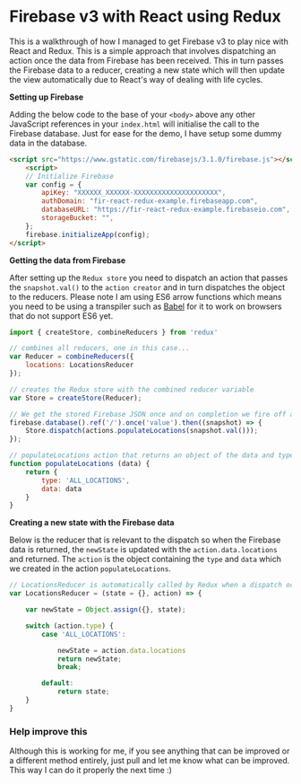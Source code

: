 # Firebase v3 with React using Redux

This is a walkthrough of how I managed to get Firebase v3 to play nice with React and Redux. This is a simple approach that involves dispatching an action once the data from Firebase has been received. This in turn passes the Firebase data to a reducer, creating a new state which will then update the view automatically due to React's way of dealing with life cycles.

**Setting up Firebase**

Adding the below code to the base of your `<body>` above any other JavaScript references in your `index.html` will initialise the call to the Firebase database. Just for ease for the demo, I have setup some dummy data in the database.

```html
<script src="https://www.gstatic.com/firebasejs/3.1.0/firebase.js"></script>
    <script>
    // Initialize Firebase
    var config = {
        apiKey: "XXXXXX_XXXXXX-XXXXXXXXXXXXXXXXXXXXX",
        authDomain: "fir-react-redux-example.firebaseapp.com",
        databaseURL: "https://fir-react-redux-example.firebaseio.com",
        storageBucket: "",
    };
    firebase.initializeApp(config);
</script>
```

**Getting the data from Firebase**

After setting up the `Redux store` you need to dispatch an action that passes the `snapshot.val()` to the `action creator` and in turn dispatches the object to the reducers. Please note I am using ES6 arrow functions which means you need to be using a transpiler such as [Babel](https://babeljs.io/) for it to work on browsers that do not support ES6 yet.

```javascript
import { createStore, combineReducers } from 'redux'

// combines all reducers, one in this case...
var Reducer = combineReducers({
    locations: LocationsReducer
});

// creates the Redux store with the combined reducer variable
var Store = createStore(Reducer);

// We get the stored Firebase JSON once and on completion we fire off a dispatch
firebase.database().ref('/').once('value').then((snapshot) => {
    Store.dispatch(actions.populateLocations(snapshot.val()));
});

// populateLocations action that returns an object of the data and type so when it it passed into the reducer, we know what should be updated
function populateLocations (data) {
    return {
        type: 'ALL_LOCATIONS',
        data: data
    }
}
```

**Creating a new state with the Firebase data**

Below is the reducer that is relevant to the dispatch so when the Firebase data is returned, the `newState` is updated with the `action.data.locations` and returned. The `action` is the object containing the `type` and `data` which we created in the action `populateLocations`.

```javascript
// LocationsReducer is automatically called by Redux when a dispatch occurs
var LocationsReducer = (state = {}, action) => {

    var newState = Object.assign({}, state);

    switch (action.type) {
        case 'ALL_LOCATIONS':

            newState = action.data.locations
            return newState;
            break;

        default:
            return state;
    }
}
```

### Help improve this

Although this is working for me, if you see anything that can be improved or a different method entirely, just pull and let me know what can be improved. This way I can do it properly the next time :)
